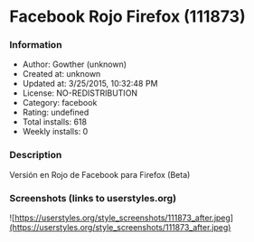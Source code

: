 # Facebook Rojo Firefox (111873)

### Information
- Author: Gowther (unknown)
- Created at: unknown
- Updated at: 3/25/2015, 10:32:48 PM
- License: NO-REDISTRIBUTION
- Category: facebook
- Rating: undefined
- Total installs: 618
- Weekly installs: 0


### Description
Versión en Rojo de Facebook para Firefox (Beta)


### Screenshots (links to userstyles.org)
![https://userstyles.org/style_screenshots/111873_after.jpeg](https://userstyles.org/style_screenshots/111873_after.jpeg)


